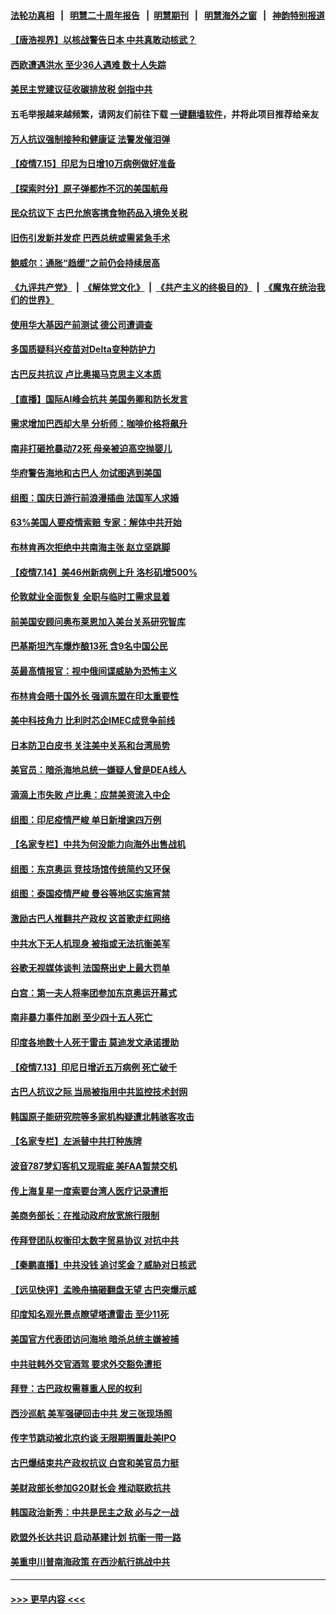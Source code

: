 #### [法轮功真相](https://github.com/gfw-breaker/truth/blob/master/README.md?t=0) &nbsp;&nbsp;|&nbsp;&nbsp; [明慧二十周年报告](https://github.com/gfw-breaker/mh-reports/blob/master/README.md?t=0) &nbsp;&nbsp;|&nbsp;&nbsp;[明慧期刊](https://github.com/gfw-breaker/mh-qikan) &nbsp;&nbsp;|&nbsp;&nbsp; [明慧海外之窗](https://github.com/gfw-breaker/mh-news/blob/master/README.md?t=0) &nbsp;&nbsp;|&nbsp;&nbsp; [神韵特别报道](https://github.com/gfw-breaker/mh-news/blob/master/shenyun.md?t=0)
#### [【唐浩视界】以核战警告日本 中共真敢动核武？](../pages/nsc418/n13090771.md?t=07152351) 
#### [西欧遭遇洪水 至少36人遇难 数十人失踪](../pages/nsc418/n13090843.md?t=07152351) 
#### [美民主党建议征收碳排放税 剑指中共](../pages/nsc418/n13090773.md?t=07152351) 
#### 五毛举报越来越频繁，请网友们前往下载 [一键翻墙软件](https://github.com/gfw-breaker/ssr-accounts)，并将此项目推荐给亲友
#### [万人抗议强制接种和健康证 法警发催泪弹](../pages/nsc418/n13090673.md?t=07152351) 
#### [【疫情7.15】印尼为日增10万病例做好准备](../pages/nsc418/n13090498.md?t=07152351) 
#### [【探索时分】原子弹都炸不沉的美国航母](../pages/nsc418/n13084764.md?t=07152351) 
#### [民众抗议下 古巴允旅客携食物药品入境免关税](../pages/nsc418/n13090221.md?t=07152351) 
#### [旧伤引发新并发症 巴西总统或需紧急手术](../pages/nsc418/n13089633.md?t=07152351) 
#### [鲍威尔：通胀“趋缓”之前仍会持续居高](../pages/nsc418/n13089277.md?t=07152351) 
#### [《九评共产党》](https://github.com/begood0513/9ping.md/blob/master/README.md) &nbsp;|&nbsp; [《解体党文化》](../../../../jtdwh.md/blob/master/README.md)  &nbsp;|&nbsp; [《共产主义的终极目的》](../../../../gczydzjmd.md/blob/master/README.md) &nbsp;|&nbsp; [《魔鬼在统治我们的世界》](../../../../mgztzwmdsj.md/blob/master/README.md) 
#### [使用华大基因产前测试 德公司遭调查](../pages/nsc418/n13089175.md?t=07152351) 
#### [多国质疑科兴疫苗对Delta变种防护力](../pages/nsc418/n13089147.md?t=07152351) 
#### [古巴反共抗议 卢比奥揭马克思主义本质](../pages/nsc418/n13089106.md?t=07152351) 
#### [【直播】国际AI峰会抗共 美国务卿和防长发言](../pages/nsc418/n13089020.md?t=07152351) 
#### [需求增加巴西却大旱 分析师：咖啡价格将飙升](../pages/nsc418/n13088863.md?t=07152351) 
#### [南非打砸抢暴动72死 母亲被迫高空抛婴儿](../pages/nsc418/n13088915.md?t=07152351) 
#### [华府警告海地和古巴人 勿试图逃到美国](../pages/nsc418/n13088680.md?t=07152351) 
#### [组图：国庆日游行前浪漫插曲 法国军人求婚](../pages/nsc418/n13088568.md?t=07152351) 
#### [63%美国人要疫情索赔 专家：解体中共开始](../pages/nsc418/n13088738.md?t=07152351) 
#### [布林肯再次拒绝中共南海主张 赵立坚跳脚](../pages/nsc418/n13088630.md?t=07152351) 
#### [【疫情7.14】美46州新病例上升 洛杉矶增500%](../pages/nsc418/n13088210.md?t=07152351) 
#### [伦敦就业全面恢复 全职与临时工需求显着](../pages/nsc418/n13087625.md?t=07152351) 
#### [前美国安顾问奥布莱恩加入美台关系研究智库](../pages/nsc418/n13087914.md?t=07152351) 
#### [巴基斯坦汽车爆炸酿13死 含9名中国公民](../pages/nsc418/n13087915.md?t=07152351) 
#### [英最高情报官：视中俄间谍威胁为恐怖主义](../pages/nsc418/n13087657.md?t=07152351) 
#### [布林肯会晤十国外长 强调东盟在印太重要性](../pages/nsc418/n13087385.md?t=07152351) 
#### [美中科技角力 比利时芯企IMEC成竞争前线](../pages/nsc418/n13086846.md?t=07152351) 
#### [日本防卫白皮书 关注美中关系和台湾局势](../pages/nsc418/n13086796.md?t=07152351) 
#### [美官员：暗杀海地总统一嫌疑人曾是DEA线人](../pages/nsc418/n13087057.md?t=07152351) 
#### [滴滴上市失败 卢比奥：应禁美资流入中企](../pages/nsc418/n13086604.md?t=07152351) 
#### [组图：印尼疫情严峻 单日新增逾四万例](../pages/nsc418/n13085957.md?t=07152351) 
#### [【名家专栏】中共为何没能力向海外出售战机](../pages/nsc418/n13086154.md?t=07152351) 
#### [组图：东京奥运 竞技场馆传统简约又环保](../pages/nsc418/n13085345.md?t=07152351) 
#### [组图：泰国疫情严峻 曼谷等地区实施宵禁](../pages/nsc418/n13085736.md?t=07152351) 
#### [激励古巴人推翻共产政权 这首歌走红网络](../pages/nsc418/n13086611.md?t=07152351) 
#### [中共水下无人机现身 被指或无法抗衡美军](../pages/nsc418/n13086338.md?t=07152351) 
#### [谷歌无视媒体谈判 法国祭出史上最大罚单](../pages/nsc418/n13086267.md?t=07152351) 
#### [白宫：第一夫人将率团参加东京奥运开幕式](../pages/nsc418/n13086389.md?t=07152351) 
#### [南非暴力事件加剧 至少四十五人死亡](../pages/nsc418/n13086265.md?t=07152351) 
#### [印度各地数十人死于雷击 莫迪发文承诺援助](../pages/nsc418/n13085574.md?t=07152351) 
#### [【疫情7.13】印尼日增近五万病例 死亡破千](../pages/nsc418/n13085637.md?t=07152351) 
#### [古巴人抗议之际 当局被指用中共监控技术封网](../pages/nsc418/n13085655.md?t=07152351) 
#### [韩国原子能研究院等多家机构疑遭北韩骇客攻击](../pages/nsc418/n13084921.md?t=07152351) 
#### [【名家专栏】左派替中共打种族牌](../pages/nsc418/n13083357.md?t=07152351) 
#### [波音787梦幻客机又现瑕疵 美FAA暂禁交机](../pages/nsc418/n13085369.md?t=07152351) 
#### [传上海复星一度索要台湾人医疗记录遭拒](../pages/nsc418/n13085033.md?t=07152351) 
#### [美商务部长：在推动政府放宽旅行限制](../pages/nsc418/n13084853.md?t=07152351) 
#### [传拜登团队权衡印太数字贸易协议 对抗中共](../pages/nsc418/n13084918.md?t=07152351) 
#### [【秦鹏直播】中共没钱 追讨奖金？威胁对日核武](../pages/nsc418/n13084753.md?t=07152351) 
#### [【远见快评】孟晚舟搞砸翻盘无望 古巴突爆示威](../pages/nsc418/n13084696.md?t=07152351) 
#### [印度知名观光景点瞭望塔遭雷击 至少11死](../pages/nsc418/n13084651.md?t=07152351) 
#### [美国官方代表团访问海地 暗杀总统主嫌被捕](../pages/nsc418/n13084472.md?t=07152351) 
#### [中共驻韩外交官酒驾 要求外交豁免遭拒](../pages/nsc418/n13084473.md?t=07152351) 
#### [拜登：古巴政权需尊重人民的权利](../pages/nsc418/n13084399.md?t=07152351) 
#### [西沙巡航 美军强硬回击中共 发三张现场照](../pages/nsc418/n13084288.md?t=07152351) 
#### [传字节跳动被北京约谈 无限期搁置赴美IPO](../pages/nsc418/n13084068.md?t=07152351) 
#### [古巴爆结束共产政权抗议 白宫和美官员力挺](../pages/nsc418/n13084114.md?t=07152351) 
#### [美财政部长参加G20财长会 推动联欧抗共](../pages/nsc418/n13084153.md?t=07152351) 
#### [韩国政治新秀：中共是民主之敌 必与之一战](../pages/nsc418/n13084088.md?t=07152351) 
#### [欧盟外长达共识 启动基建计划 抗衡一带一路](../pages/nsc418/n13083860.md?t=07152351) 
#### [美重申川普南海政策 在西沙航行挑战中共](../pages/nsc418/n13083923.md?t=07152351) 

----
#### [ >>> 更早内容 <<< ](../indexes/nsc418-earlier.md)
